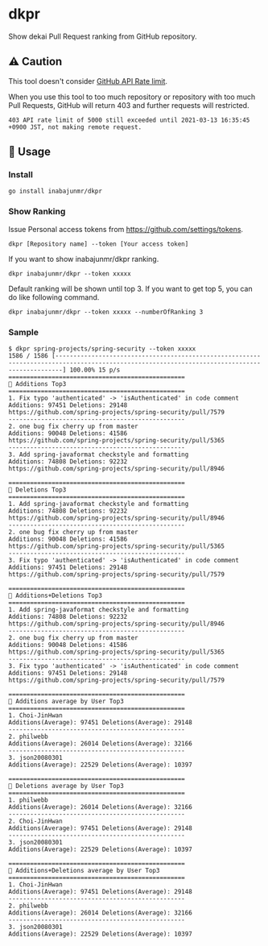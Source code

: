 # dkpr

Show dekai Pull Request ranking from GitHub repository.

## ⚠ Caution

This tool doesn't consider [GitHub API Rate limit](https://docs.github.com/en/rest/overview/resources-in-the-rest-api#rate-limiting).

When you use this tool to too much repository or repository with too much Pull Requests, GitHub will return 403 and further requests will restricted.

```
403 API rate limit of 5000 still exceeded until 2021-03-13 16:35:45 +0900 JST, not making remote request.
```

## 📔 Usage

### Install

```
go install inabajunmr/dkpr
```

### Show Ranking
Issue Personal access tokens from https://github.com/settings/tokens.

```
dkpr [Repository name] --token [Your access token]
```

If you want to show inabajunmr/dkpr ranking.

```
dkpr inabajunmr/dkpr --token xxxxx
```

Default ranking will be shown until top 3.
If you want to get top 5, you can do like following command.

```
dkpr inabajunmr/dkpr --token xxxxx --numberOfRanking 3
```
### Sample

```
$ dkpr spring-projects/spring-security --token xxxxx
1586 / 1586 [----------------------------------------------------------------------------------------------------------------------------------------------] 100.00% 15 p/s
=================================================
👑 Additions Top3
=================================================
1. Fix typo 'authenticated' -> 'isAuthenticated' in code comment
Additions: 97451 Deletions: 29148
https://github.com/spring-projects/spring-security/pull/7579
-------------------------------------------------
2. one bug fix cherry up from master
Additions: 90048 Deletions: 41586
https://github.com/spring-projects/spring-security/pull/5365
-------------------------------------------------
3. Add spring-javaformat checkstyle and formatting 
Additions: 74808 Deletions: 92232
https://github.com/spring-projects/spring-security/pull/8946

=================================================
👑 Deletions Top3
=================================================
1. Add spring-javaformat checkstyle and formatting 
Additions: 74808 Deletions: 92232
https://github.com/spring-projects/spring-security/pull/8946
-------------------------------------------------
2. one bug fix cherry up from master
Additions: 90048 Deletions: 41586
https://github.com/spring-projects/spring-security/pull/5365
-------------------------------------------------
3. Fix typo 'authenticated' -> 'isAuthenticated' in code comment
Additions: 97451 Deletions: 29148
https://github.com/spring-projects/spring-security/pull/7579

=================================================
👑 Additions+Deletions Top3
=================================================
1. Add spring-javaformat checkstyle and formatting 
Additions: 74808 Deletions: 92232
https://github.com/spring-projects/spring-security/pull/8946
-------------------------------------------------
2. one bug fix cherry up from master
Additions: 90048 Deletions: 41586
https://github.com/spring-projects/spring-security/pull/5365
-------------------------------------------------
3. Fix typo 'authenticated' -> 'isAuthenticated' in code comment
Additions: 97451 Deletions: 29148
https://github.com/spring-projects/spring-security/pull/7579

=================================================
👑 Additions average by User Top3
=================================================
1. Choi-JinHwan
Additions(Average): 97451 Deletions(Average): 29148
-------------------------------------------------
2. philwebb
Additions(Average): 26014 Deletions(Average): 32166
-------------------------------------------------
3. json20080301
Additions(Average): 22529 Deletions(Average): 10397

=================================================
👑 Deletions average by User Top3
=================================================
1. philwebb
Additions(Average): 26014 Deletions(Average): 32166
-------------------------------------------------
2. Choi-JinHwan
Additions(Average): 97451 Deletions(Average): 29148
-------------------------------------------------
3. json20080301
Additions(Average): 22529 Deletions(Average): 10397

=================================================
👑 Additions+Deletions average by User Top3
=================================================
1. Choi-JinHwan
Additions(Average): 97451 Deletions(Average): 29148
-------------------------------------------------
2. philwebb
Additions(Average): 26014 Deletions(Average): 32166
-------------------------------------------------
3. json20080301
Additions(Average): 22529 Deletions(Average): 10397
```
